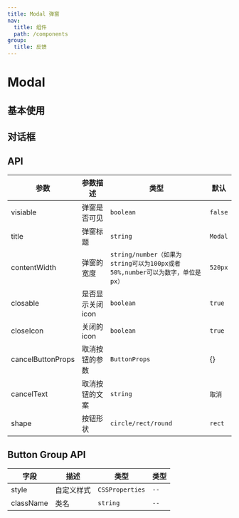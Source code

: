 ```yaml
---
title: Modal 弹窗
nav:
  title: 组件
  path: /components
group:
  title: 反馈
---
```

# Modal

## 基本使用

<code src="./demo/basic.tsx"></code>

## 对话框
<code src="./demo/dialog.tsx"></code>

## API

| 参数        | 参数描述      | 类型                                       | 默认   |
| ----------- | ---------------- | ------------------------------------------ | --------- |
| visiable        | 弹窗是否可见         | `boolean`         | `false` |
| title    | 弹窗标题         | `string`                                  | `Modal`   |
| contentWidth      | 弹窗的宽度   | `string/number（如果为string可以为100px或者50%,number可以为数字，单位是px）`|  `520px` |
| closable        | 是否显示关闭icon         | `boolean`                                | `true`   |
| closeIcon        | 关闭的icon         | `boolean`                                | `true`   |
| cancelButtonProps     | 取消按钮的参数         | `ButtonProps`                                  | {}   |
| cancelText        | 取消按钮的文案         | `string`                                | `取消`   |
| shape        | 按钮形状         | `circle/rect/round`                                | `rect`   |


## Button Group API

| 字段      | 描述 | 类型            | 类型 |
| --------- | ----------- | --------------- | ------- |
| style     | 自定义样式  | `CSSProperties` | `--`    |
| className | 类名        | `string`        | `--`    |